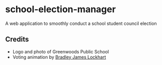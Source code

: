 # school-election-manager

A web application to smoothly conduct a school student council election

## Credits

- Logo and photo of Greenwoods Public School
- Voting animation by [Bradley James Lockhart](https://dribbble.com/LariatCreative)
